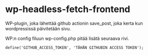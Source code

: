 # wp-headless-fetch-frontend

WP-plugin, joka lähettää github actionin save_post, joka kerta kun wordpressissä päivitetään sivu.

WP:n config filuun wp-config.php pitää lisätä seuraava rivi.
```
define('GITHUB_ACCESS_TOKEN', 'TÄHÄN GITHUBIN ACCESS TOKEN');
```
